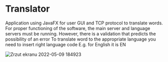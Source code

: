 # Translator
Application using JavaFX for user GUI and TCP protocol to translate words.
For proper functioning of the software, the main server and language servers must be running.
However, there is a validation that predicts the possibility of an error
To translate word to the appropriate language you need to insert right language code E.g. for English it is EN



![Zrzut ekranu 2022-05-09 184923](https://user-images.githubusercontent.com/99674392/167458950-a42d74db-21ba-4e65-bd63-4489c1360893.png)
